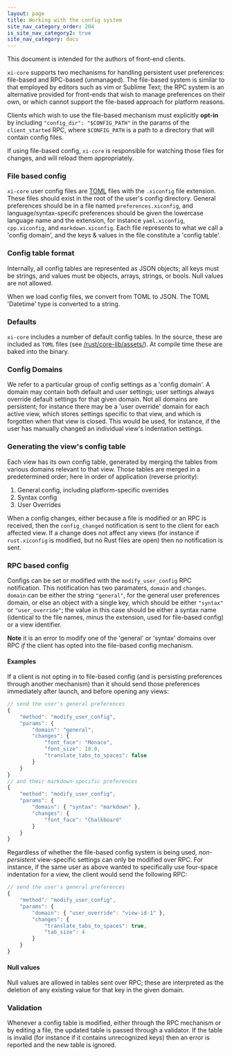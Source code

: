 ```yaml
---
layout: page
title: Working with the config system
site_nav_category_order: 204
is_site_nav_category2: true
site_nav_category: docs
---
```


This document is intended for the authors of front-end clients.

`xi-core` supports two mechanisms for handling persistent user preferences:
file-based and RPC-based (unmanaged). The file-based system is similar to that employed by
editors such as vim or Sublime Text; the RPC system is an alternative provided
for front-ends that wish to manage preferences on their own, or which cannot
support the file-based approach for platform reasons.

Clients which wish to use the file-based mechanism must explicitly **opt-in** by
including `"config_dir": "$CONFIG_PATH"` in the params of the `client_started` RPC,
where `$CONFIG_PATH` is a path to a directory that will contain config files.

If using file-based config, `xi-core` is responsible for watching those files
for changes, and will reload them appropriately.

### File based config

`xi-core` user config files are [TOML](https://github.com/toml-lang/toml) files with
the `.xiconfig` file extension. These files should exist in the root of the
user's config directory. General preferences should be in a file named
`preferences.xiconfig`, and language/syntax-specifc preferences should be given
the lowercase language name and the extension, for instance `yaml.xiconfig`,
`cpp.xiconfig`, and `markdown.xiconfig`. Each file represents to what we call
a 'config domain', and the keys & values in the file constitute a 'config
table'.

### Config table format

Internally, all config tables are represented as JSON objects; all keys must be
strings, and values must be objects, arrays, strings, or bools. Null values are
not allowed.

When we load config files, we convert from TOML to JSON. The TOML 'Datetime'
type is converted to a string.

### Defaults

`xi-core` includes a number of default config tables. In the source, these are
included as `TOML` files (see
[/rust/core-lib/assets/](https://github.com/xi-editor/xi-editor/blob/master/rust/core-lib/assets/)).
At compile time these are baked into the binary.


### Config Domains

We refer to a particular group of config settings as a 'config domain'. A domain
may contain both default and user settings; user settings always override
default settings for that given domain. Not all domains are persistent; for
instance there may be a 'user override' domain for each active view, which
stores settings specific to that view, and which is forgotten when that view
is closed. This would be used, for instance, if the user has manually changed
an individual view's indentation settings.

### Generating the view's config table

Each view has its own config table, generated by merging the tables from various
domains relevant to that view. Those tables are merged in a predetermined order;
here in order of application (reverse priority):

1. General config, including platform-specific overrides
2. Syntax config
3. User Overrides

When a config changes, either because a file is modified or an RPC is received,
then the `config_changed` notification is sent to the client for each affected
view. If a change does not affect any views (for instance if `rust.xiconfig` is
modified, but no Rust files are open) then no notification is sent.


### RPC based config

Configs can be set or modified with the `modify_user_config` RPC notification.
This notification has two paramaters, `domain` and `changes`. `domain` can be
either the string `"general"`, for the general user preferences domain, or else
an object with a single key, which should be either `"syntax"` or
`"user_override"`; the value in this case should be either a syntax name
(identical to the file names, minus the extension, used for file-based config)
or a view identifier.

**Note** it is an error to modify one of the 'general' or 'syntax' domains over
RPC _if_ the client has opted into the file-based config mechanism.

#### Examples

If a client is not opting in to file-based config (and is persisting
preferences through another mechanism) than it should send those
preferences immediately after launch, and before opening any views:

```js
// send the user's general preferences
{
    "method": "modify_user_config",
    "params": {
        "domain": "general",
        "changes": {
            "font_face": "Monaco",
            "font_size": 18.0,
            "translate_tabs_to_spaces": false
        }
    }
}
// and their markdown-specific preferences
{
    "method": "modify_user_config",
    "params": {
        "domain": { "syntax": "markdown" },
        "changes": {
            "font_face": "Chalkboard"
        }
    }
}
```

Regardless of whether the file-based config system is being used,
_non-persistent_ view-specific settings can only be modified over RPC. For
instance, if the same user as above wanted to specifically use four-space
indentation for a view, the client would send the following RPC:

```js
// send the user's general preferences
{
    "method": "modify_user_config",
    "params": {
        "domain": { "user_override": "view-id-1" },
        "changes": {
            "translate_tabs_to_spaces": true,
            "tab_size": 4
        }
    }
}
```

#### Null values

Null values are allowed in tables sent over RPC; these are interpreted as the
deletion of any existing value for that key in the given domain.

### Validation

Whenever a config table is modified, either through the RPC mechanism or by
editing a file, the updated table is passed through a validator. If the table is
invalid (for instance if it contains unrecognized keys) then an error is
reported and the new table is ignored.
